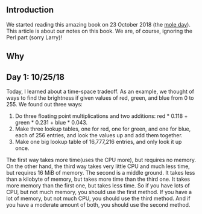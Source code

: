 ## Introduction
We started reading this amazing book on 23 October 2018 (the [mole day](https://www.moleday.org/)). 
This article is about our notes on this book. We are, of course, ignoring the Perl part (sorry Larry)!

## Why

## Day 1: 10/25/18
Today, I learned about a time-space tradeoff. As an example, we thought of ways to find the brightness if given values of red, green, and blue from 0 to 255. We found out three ways:
1. Do three floating point multiplications and two additions: red * 0.118 + green * 0.231 + blue * 0.043.
2. Make three lookup tables, one for red, one for green, and one for blue, each of 256 entries, and look the values up and add them together.
3. Make one big lookup table of 16,777,216 entries, and only look it up once.

The first way takes more time(uses the CPU more), but requires no memory. On the other hand, the third way takes very little CPU and much less time, but requires 16 MiB of memory. The second is a middle ground. It takes less than a kilobyte of memory, but takes more time than the third one. It takes more memory than the first one, but takes less time. So if you have lots of CPU, but not much memory, you should use the first method. If you have a lot of memory, but not much CPU, you should use the third method. And if you have a moderate amount of both, you should use the second method.
